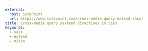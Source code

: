 ```yaml
---
external:
  host: SitePoint
  url: https://www.sitepoint.com/cross-media-query-extend-sass/
title: Cross-media query @extend directives in Sass
keywords:
  - sass
  - extend
  - mixin
---
```

